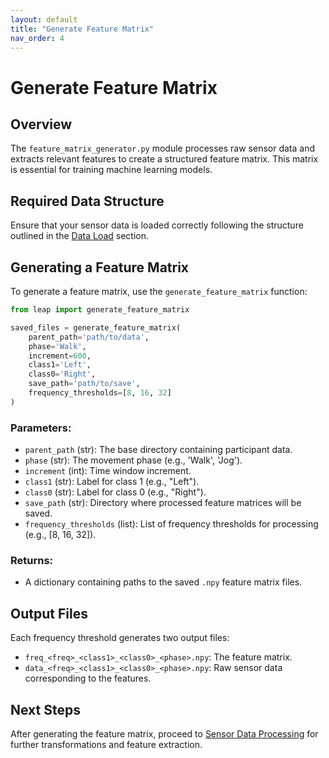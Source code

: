 ```yaml
---
layout: default
title: "Generate Feature Matrix"
nav_order: 4
---
```


# Generate Feature Matrix

## Overview

The `feature_matrix_generator.py` module processes raw sensor data and extracts relevant features to create a structured feature matrix. This matrix is essential for training machine learning models.

## Required Data Structure

Ensure that your sensor data is loaded correctly following the structure outlined in the [Data Load](data-load.md) section.

## Generating a Feature Matrix

To generate a feature matrix, use the `generate_feature_matrix` function:

```python
from leap import generate_feature_matrix

saved_files = generate_feature_matrix(
    parent_path='path/to/data', 
    phase='Walk', 
    increment=600, 
    class1='Left', 
    class0='Right', 
    save_path='path/to/save', 
    frequency_thresholds=[8, 16, 32]
)
```

### Parameters:
- `parent_path` (str): The base directory containing participant data.
- `phase` (str): The movement phase (e.g., 'Walk', 'Jog').
- `increment` (int): Time window increment.
- `class1` (str): Label for class 1 (e.g., "Left").
- `class0` (str): Label for class 0 (e.g., "Right").
- `save_path` (str): Directory where processed feature matrices will be saved.
- `frequency_thresholds` (list): List of frequency thresholds for processing (e.g., [8, 16, 32]).

### Returns:
- A dictionary containing paths to the saved `.npy` feature matrix files.

## Output Files

Each frequency threshold generates two output files:
- `freq_<freq>_<class1>_<class0>_<phase>.npy`: The feature matrix.
- `data_<freq>_<class1>_<class0>_<phase>.npy`: Raw sensor data corresponding to the features.

## Next Steps

After generating the feature matrix, proceed to [Sensor Data Processing](sensor-data-processing.md) for further transformations and feature extraction.






